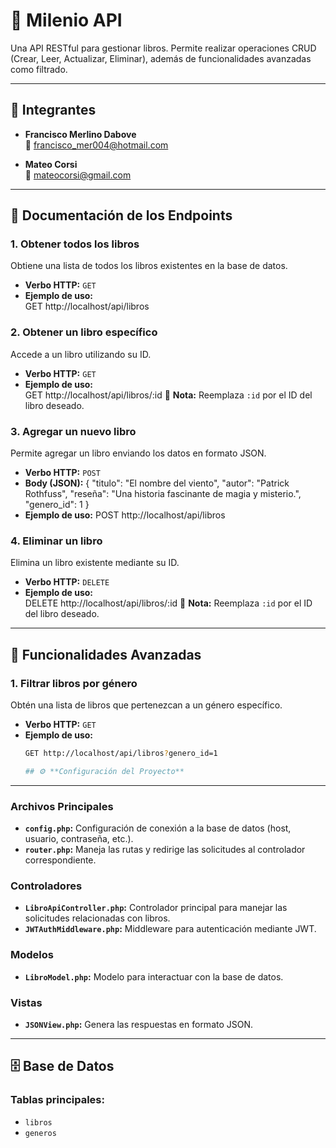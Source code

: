 # 📖 **Milenio API**

Una API RESTful para gestionar libros. Permite realizar operaciones CRUD (Crear, Leer, Actualizar, Eliminar), además de funcionalidades avanzadas como filtrado.

---

## 👥 **Integrantes**
- **Francisco Merlino Dabove**  
  📧 [francisco_mer004@hotmail.com](mailto:francisco_mer004@hotmail.com)

- **Mateo Corsi**  
  📧 [mateocorsi@gmail.com](mailto:mateocorsi@gmail.com)

---

## 📄 **Documentación de los Endpoints**

### **1. Obtener todos los libros**
Obtiene una lista de todos los libros existentes en la base de datos.

- **Verbo HTTP:** `GET`  
- **Ejemplo de uso:**  
GET http://localhost/api/libros

### **2. Obtener un libro específico**
Accede a un libro utilizando su ID.

- **Verbo HTTP:** `GET`  
- **Ejemplo de uso:**  
GET http://localhost/api/libros/:id
📝 **Nota:** Reemplaza `:id` por el ID del libro deseado.

### **3. Agregar un nuevo libro**
Permite agregar un libro enviando los datos en formato JSON.

- **Verbo HTTP:** `POST`  
- **Body (JSON):**
{
  "titulo": "El nombre del viento",
  "autor": "Patrick Rothfuss",
  "reseña": "Una historia fascinante de magia y misterio.",
  "genero_id": 1
}
- **Ejemplo de uso:** 
POST http://localhost/api/libros

### **4. Eliminar un libro**
Elimina un libro existente mediante su ID.

- **Verbo HTTP:** `DELETE`  
- **Ejemplo de uso:**  
DELETE http://localhost/api/libros/:id
📝 **Nota:** Reemplaza `:id` por el ID del libro deseado.

---


## 🚀 **Funcionalidades Avanzadas**

### **1. Filtrar libros por género**
Obtén una lista de libros que pertenezcan a un género específico.

- **Verbo HTTP:** `GET`  
- **Ejemplo de uso:**  
  ```bash
  GET http://localhost/api/libros?genero_id=1

  ## ⚙️ **Configuración del Proyecto**

---

### **Archivos Principales**
- **`config.php`:** Configuración de conexión a la base de datos (host, usuario, contraseña, etc.).  
- **`router.php`:** Maneja las rutas y redirige las solicitudes al controlador correspondiente.

### **Controladores**
- **`LibroApiController.php`:** Controlador principal para manejar las solicitudes relacionadas con libros.  
- **`JWTAuthMiddleware.php`:** Middleware para autenticación mediante JWT.

### **Modelos**
- **`LibroModel.php`:** Modelo para interactuar con la base de datos.

### **Vistas**
- **`JSONView.php`:** Genera las respuestas en formato JSON.

---

## 🗄️ **Base de Datos**
### **Tablas principales:**
- `libros`  
- `generos`
